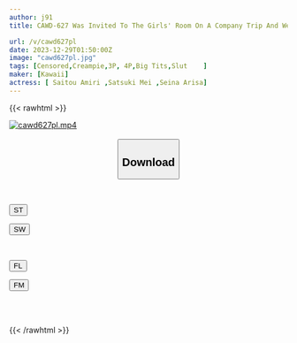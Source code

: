 ```yaml
---
author: j91
title: CAWD-627 Was Invited To The Girls' Room On A Company Trip And We Shared A Room! One Night When My Unequaled Affair As A No-no-no-good-old Man Got Hooked On The Hot Girls And Was Eaten Up By A Harem.Alice Oto, Amiri Saito, Mei Satsuki

url: /v/cawd627pl
date: 2023-12-29T01:50:00Z
image: "cawd627pl.jpg"
tags: [Censored,Creampie,3P, 4P,Big Tits,Slut	 ]
maker: [Kawaii]
actress: [ Saitou Amiri ,Satsuki Mei ,Seina Arisa]
---
```



{{< rawhtml >}}

<div class="video" data-videoid="ZoPPro1yvysg98">
    <a href="javascript:;">
        <img src="/v/cawd627pl/cawd627pl.jpg" width="WIDTH" height="HEIGHT" alt="cawd627pl.mp4" loading="lazy">
    </a>
</div>

<script type="text/javascript" src="https://j91.asia/asset/on-demand-st.js"></script>

<br>
  <link rel="stylesheet" href="https://j91.asia/asset/bs5.css">
  
  <center>
  <button class="btn btn-primary" type="button" data-bs-toggle="collapse" data-bs-target=".multi-collapse" aria-expanded="false" aria-controls="multiCollapseExample1 multiCollapseExample2"><h2>Download</h2></button></center>
</p>
<div class="row">
  <div class="col">
    <div class="collapse multi-collapse" id="multiCollapseExample1">
      <div class="card card-body">
	      	      <br>
<div class="buttons">  
<p><a href="https://streamtape.to/v/ZoPPro1yvysg98" target="_blank"><button class="btn-hover color-3"><i class="fa fa-download"></i> ST</button></a></p>
<p><a href="https://flaswish.com/gfer10yw7lad" target="_blank"><button class="btn-hover color-2"><i class="fa fa-download"></i> SW</button></a></p></div>
    </div>
  </div>
</div>
  <div class="col">
    <div class="collapse multi-collapse" id="multiCollapseExample2">
      <div class="card card-body">
	      <br>
<div class="buttons">
<p><a href="javascript:;" target="_blank"><button class="btn-hover color-9"><i class="fa fa-download"></i> FL</button></a></p>
<p><a href="javascript:;" target="_blank"><button class="btn-hover color-8"><i class="fa fa-download"></i> FM</button></a></p></div>
<br><br>
      </div>
    </div>
  </div>
</div>

{{< /rawhtml >}}